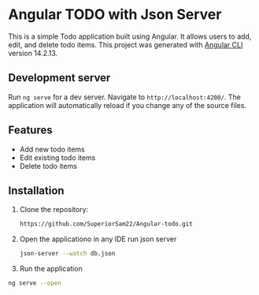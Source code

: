 # Angular TODO with Json Server 
This is a simple Todo application built using Angular. It allows users to add, edit, and delete todo items.
This project was generated with [Angular CLI](https://github.com/angular/angular-cli) version 14.2.13.

## Development server

Run `ng serve` for a dev server. Navigate to `http://localhost:4200/`. The application will automatically reload if you change any of the source files.

## Features

- Add new todo items
- Edit existing todo items
- Delete todo items

## Installation

1. Clone the repository:

   ```bash
   https://github.com/SuperiorSam22/Angular-todo.git
2. Open the applicationo in any IDE run json server
 
   ```bash
   json-server --watch db.json
4. Run the application
   
  ```bash
  ng serve --open    
